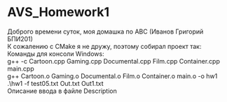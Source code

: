 # AVS_Homework1
Доброго времени суток, моя домашка по АВС (Иванов Григорий БПИ201)                                                    
К сожалению с CMake я не дружу, поэтому собирал проект так:                                               
Команды для консоли Windows:                                                
g++ -c Cartoon.cpp Gaming.cpp Documental.cpp Film.cpp Container.cpp main.cpp                                            
g++ Cartoon.o Gaming.o Documental.o Film.o Container.o main.o -o hw1                                    
.\hw1 -f test05.txt Out.txt Out1.txt                                                      
Описание ввода в файле Description
